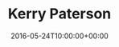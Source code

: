 ---
title: "Kerry Paterson"
date: 2016-05-24T10:00:00+00:00
draft: false
image: "https://placekitten.com/303/299"
jobtitle: 'Human Being'
weight: 8
# promoted: true
layout: team
---
